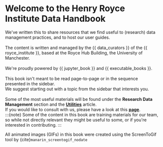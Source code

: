 # Welcome to the Henry Royce Institute Data Handbook

We've written this to share resources that we find useful to (research) data management practices, and to host our user guides.  
<br>
The content is written and managed by the {{ data_curators }} of the {{ royce_institute }}, based at the Royce Hub Building, the University of Manchester.  
<br>
We're proudly powered by {{ jupyter_book }} and {{ executable_books }}.  
<br>
This book isn't meant to be read page-to-page or in the sequence presented in the sidebar.  
We suggest starting out with a topic from the sidebar that interests you.  
<br>
Some of the most useful materials will be found under the **Research Data Management** section and the **[Utilities](bib-util/useful-interesting.md)** article.  
If you would like to consult with us, please have a look at this **[page](misc_org/appointments.md)**.
<br>
:::{note}
Some of the content in this book are training materials for our team, so while not directly relevant they might be useful to some, or if you're interested in contributing.
:::
<br>

All animated images (GIFs) in this book were created using the ScreenToGif tool by {cite}`manarin_screentogif_nodate`
